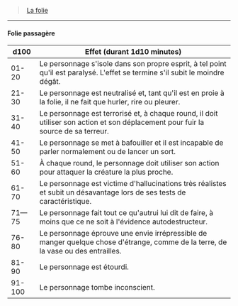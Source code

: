 ﻿---
!GenericItem
Name: Folie passagère
Id: madness_hd.md#folie-passagère
ParentLink: madness_hd.md#la-folie
ParentName: La folie
NameLevel: 4
Attributes:
  Name: Folie passagère
  Markdown: >+
    #### <!--Name-->Folie passagère<!--/Name-->


    |d100|Effet (durant 1d10 minutes)|

    |---|---|

    |01-20|Le personnage s'isole dans son propre esprit, à tel point qu'il est paralysé. L'effet se termine s'il subit le moindre dégât.|

    |21-30|Le personnage est neutralisé et, tant qu'il est en proie à la folie, il ne fait que hurler, rire ou pleurer.|

    |31-40|Le personnage est terrorisé et, à chaque round, il doit utiliser son action et son déplacement pour fuir la source de sa terreur.|

    |41-50|Le personnage se met à bafouiller et il est incapable de parler normalement ou de lancer un sort.|

    |51-60|À chaque round, le personnage doit utiliser son action pour attaquer la créature la plus proche.|

    |61-70|Le personnage est victime d'hallucinations très réalistes et subit un désavantage lors de ses tests de caractéristique.|

    |71—75|Le personnage fait tout ce qu'autrui lui dit de faire, à moins que ce ne soit à l'évidence autodestructeur.|

    |76-80|Le personnage éprouve une envie irrépressible de manger quelque chose d'étrange, comme de la terre, de la vase ou des entrailles.|

    |81-90|Le personnage est étourdi.|

    |91-100|Le personnage tombe inconscient.|

AttributesDictionary: >+
  Name: Folie passagère

  Markdown: >+

    #### <!--Name-->Folie passagère<!--/Name-->





    |d100|Effet (durant 1d10 minutes)|



    |---|---|



    |01-20|Le personnage s'isole dans son propre esprit, à tel point qu'il est paralysé. L'effet se termine s'il subit le moindre dégât.|



    |21-30|Le personnage est neutralisé et, tant qu'il est en proie à la folie, il ne fait que hurler, rire ou pleurer.|



    |31-40|Le personnage est terrorisé et, à chaque round, il doit utiliser son action et son déplacement pour fuir la source de sa terreur.|



    |41-50|Le personnage se met à bafouiller et il est incapable de parler normalement ou de lancer un sort.|



    |51-60|À chaque round, le personnage doit utiliser son action pour attaquer la créature la plus proche.|



    |61-70|Le personnage est victime d'hallucinations très réalistes et subit un désavantage lors de ses tests de caractéristique.|



    |71—75|Le personnage fait tout ce qu'autrui lui dit de faire, à moins que ce ne soit à l'évidence autodestructeur.|



    |76-80|Le personnage éprouve une envie irrépressible de manger quelque chose d'étrange, comme de la terre, de la vase ou des entrailles.|



    |81-90|Le personnage est étourdi.|



    |91-100|Le personnage tombe inconscient.|



---
> [La folie](hd_madness.md)

---

#### Folie passagère

|d100|Effet (durant 1d10 minutes)|
|---|---|
|01-20|Le personnage s'isole dans son propre esprit, à tel point qu'il est paralysé. L'effet se termine s'il subit le moindre dégât.|
|21-30|Le personnage est neutralisé et, tant qu'il est en proie à la folie, il ne fait que hurler, rire ou pleurer.|
|31-40|Le personnage est terrorisé et, à chaque round, il doit utiliser son action et son déplacement pour fuir la source de sa terreur.|
|41-50|Le personnage se met à bafouiller et il est incapable de parler normalement ou de lancer un sort.|
|51-60|À chaque round, le personnage doit utiliser son action pour attaquer la créature la plus proche.|
|61-70|Le personnage est victime d'hallucinations très réalistes et subit un désavantage lors de ses tests de caractéristique.|
|71—75|Le personnage fait tout ce qu'autrui lui dit de faire, à moins que ce ne soit à l'évidence autodestructeur.|
|76-80|Le personnage éprouve une envie irrépressible de manger quelque chose d'étrange, comme de la terre, de la vase ou des entrailles.|
|81-90|Le personnage est étourdi.|
|91-100|Le personnage tombe inconscient.|

